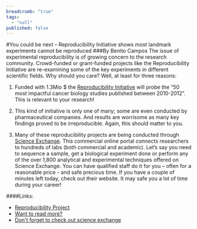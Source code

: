 ```yaml
---
breadcrumb: "true"
tags: 
  - "null"
published: false
---
```



#You could be next – Reproducibility Initiative shows most landmark experiments cannot be reproduced
###By Benito Campos
The issue of experimental reproducibility is of growing concern to the research community. Crowd-funded or grant-funded projects like the Reproducibility Initiative are re-examining some of the key experiments in different scientific fields. Why should you care? Well, at least for three reasons:   

1) Funded with 1.3Mio $ the [Reproducibility Initiative](http://validation.scienceexchange.com/#/reproducibility-initiative) will probe the “50 most impactful cancer biology studies published between 2010-2012”. This is relevant to your research! 

2) This kind of initiative is only one of many; some are even conducted by pharmaceutical companies. And results are worrisome as many key findings proved to be irreproducible. Again, this should matter to you.   

3) Many of these reproducibility projects are being conducted through [Science Exchange](https://www.scienceexchange.com/). This commercial online portal connects researchers to hundreds of labs (both commercial and academic). Let’s say you need to sequence a sample, get a biological experiment done or perform any of the over 1,800 analytical and experimental techniques offered on Science Exchange. You can have qualified staff do it for you – often for a reasonable price - and safe precious time. If you have a couple of minutes left today, check out their website. It may safe you a lot of time during your career!
 

####Links: 
- [Reproducibility Project ](http://validation.scienceexchange.com/#/reproducibility-initiative)
- [Want to read more?](http://www.nature.com/nature/journal/v483/n7391/full/483531a.html#affil-auth)
- [Don't forget to check out science exchange](https://www.scienceexchange.com/)   


